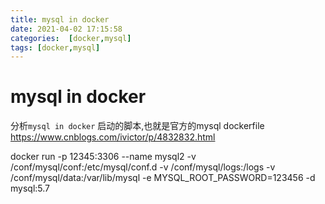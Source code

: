 ```yaml
---
title: mysql in docker
date: 2021-04-02 17:15:58
categories:  [docker,mysql]
tags: [docker,mysql]
---
```



<!--more-->


# mysql in docker

分析`mysql in docker` 启动的脚本,也就是官方的mysql dockerfile
https://www.cnblogs.com/ivictor/p/4832832.html


docker run -p 12345:3306 --name mysql2 -v /conf/mysql/conf:/etc/mysql/conf.d -v /conf/mysql/logs:/logs -v /conf/mysql/data:/var/lib/mysql -e MYSQL_ROOT_PASSWORD=123456 -d mysql:5.7
